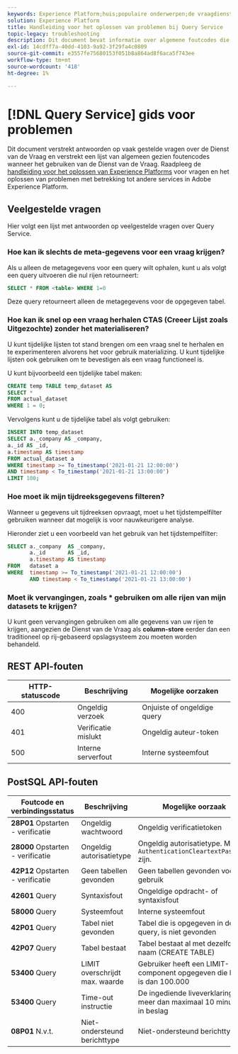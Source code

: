 ```yaml
---
keywords: Experience Platform;huis;populaire onderwerpen;de vraagdienst;de dienst van de Vraag;het oplossen van problemengids;faq;het oplossen van problemen;
solution: Experience Platform
title: Handleiding voor het oplossen van problemen bij Query Service
topic-legacy: troubleshooting
description: Dit document bevat informatie over algemene foutcodes die u tegenkomt en de mogelijke oorzaken.
exl-id: 14cdff7a-40dd-4103-9a92-3f29fa4c0809
source-git-commit: e3557fe75680153f051b8a864ad8f6aca5f743ee
workflow-type: tm+mt
source-wordcount: '418'
ht-degree: 1%

---
```


# [!DNL Query Service] gids voor problemen

Dit document verstrekt antwoorden op vaak gestelde vragen over de Dienst van de Vraag en verstrekt een lijst van algemeen gezien foutencodes wanneer het gebruiken van de Dienst van de Vraag. Raadpleeg de [handleiding voor het oplossen van Experience Platforms](../landing/troubleshooting.md) voor vragen en het oplossen van problemen met betrekking tot andere services in Adobe Experience Platform.

## Veelgestelde vragen

Hier volgt een lijst met antwoorden op veelgestelde vragen over Query Service.

### Hoe kan ik slechts de meta-gegevens voor een vraag krijgen?

Als u alleen de metagegevens voor een query wilt ophalen, kunt u als volgt een query uitvoeren die nul rijen retourneert:

```sql
SELECT * FROM <table> WHERE 1=0
```

Deze query retourneert alleen de metagegevens voor de opgegeven tabel.

### Hoe kan ik snel op een vraag herhalen CTAS (Creeer Lijst zoals Uitgezochte) zonder het materialiseren?

U kunt tijdelijke lijsten tot stand brengen om een vraag snel te herhalen en te experimenteren alvorens het voor gebruik materializing. U kunt tijdelijke lijsten ook gebruiken om te bevestigen als een vraag functioneel is.

U kunt bijvoorbeeld een tijdelijke tabel maken:

```sql
CREATE temp TABLE temp_dataset AS
SELECT *
FROM actual_dataset
WHERE 1 = 0;
```

Vervolgens kunt u de tijdelijke tabel als volgt gebruiken:

```sql
INSERT INTO temp_dataset
SELECT a._company AS _company,
a._id AS _id,
a.timestamp AS timestamp
FROM actual_dataset a
WHERE timestamp >= To_timestamp('2021-01-21 12:00:00')
AND timestamp < To_timestamp('2021-01-21 13:00:00')
LIMIT 100;
```

### Hoe moet ik mijn tijdreeksgegevens filteren?

Wanneer u gegevens uit tijdreeksen opvraagt, moet u het tijdstempelfilter gebruiken wanneer dat mogelijk is voor nauwkeurigere analyse.

Hieronder ziet u een voorbeeld van het gebruik van het tijdstempelfilter:

```sql
SELECT a._company  AS _company,
       a._id       AS _id,
       a.timestamp AS timestamp
FROM   dataset a
WHERE  timestamp >= To_timestamp('2021-01-21 12:00:00')
       AND timestamp < To_timestamp('2021-01-21 13:00:00')
```

### Moet ik vervangingen, zoals * gebruiken om alle rijen van mijn datasets te krijgen?

U kunt geen vervangingen gebruiken om alle gegevens van uw rijen te krijgen, aangezien de Dienst van de Vraag als **column-store** eerder dan een traditioneel op rij-gebaseerd opslagsysteem zou moeten worden behandeld.

## REST API-fouten

| HTTP-statuscode | Beschrijving | Mogelijke oorzaken |
| ---------------- | ----------- | --------------- |
| 400 | Ongeldig verzoek | Onjuiste of ongeldige query |
| 401 | Verificatie mislukt | Ongeldig auteur-token |
| 500 | Interne serverfout | Interne systeemfout |

## PostSQL API-fouten

| Foutcode en verbindingsstatus | Beschrijving | Mogelijke oorzaak |
| ------------------------------- | ----------- | -------------- |
| **28P01** Opstarten - verificatie | Ongeldig wachtwoord | Ongeldig verificatietoken |
| **28000** Opstarten - verificatie | Ongeldig autorisatietype | Ongeldig autorisatietype. Moet `AuthenticationCleartextPassword` zijn. |
| **42P12** Opstarten - verificatie | Geen tabellen gevonden | Geen tabellen gevonden voor gebruik |
| **42601** Query | Syntaxisfout | Ongeldige opdracht- of syntaxisfout |
| **58000** Query | Systeemfout | Interne systeemfout |
| **42P01** Query | Tabel niet gevonden | Tabel die is opgegeven in de query, is niet gevonden |
| **42P07** Query | Tabel bestaat | Tabel bestaat al met dezelfde naam (CREATE TABLE) |
| **53400** Query | LIMIT overschrijdt max. waarde | Gebruiker heeft een LIMIT-component opgegeven die hoger is dan 100.000 |
| **53400** Query | Time-out instructie | De ingediende liveverklaring nam meer dan maximaal 10 minuten in beslag |
| **08P01** N.v.t. | Niet-ondersteund berichttype | Niet-ondersteund berichttype |
